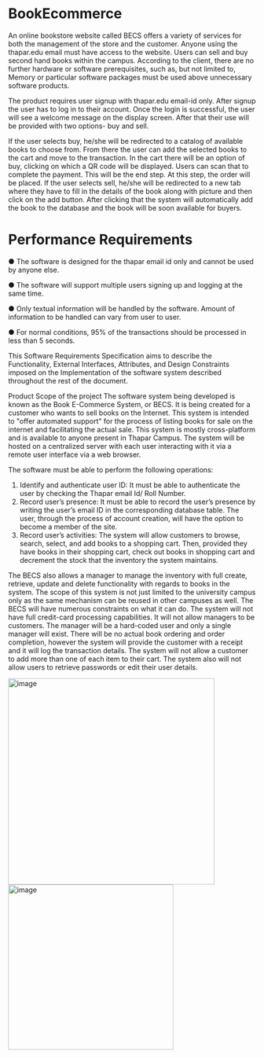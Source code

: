 # BookEcommerce
An online bookstore website called BECS offers a variety of services for both the management of the store and the customer. Anyone using the thapar.edu email must have access to the website.
Users can sell and buy second hand books within the campus. According to the client, there are no further hardware or software prerequisites, such as, but not limited to, Memory or particular software packages must be used above unnecessary software products.

The product requires user signup with thapar.edu email-id only. After signup the user has to log in to their account. Once the login is successful, the user will see a welcome message on the display screen. After that their use will be provided with two options- buy and sell.

If the user selects buy, he/she will be redirected to a catalog of available books to choose from. From there the user can add the selected books to the cart and move to the transaction. In the cart there will be an option of buy, clicking on which a QR code will be displayed. Users can scan that to complete the payment. This will be the end step. At this step, the order will be placed. If the user selects sell, he/she will be redirected to a new tab where they have to fill in the details of the book along with picture and then click on the add button. After clicking that the system will automatically add the book to the database and the book will be soon available for buyers.



# Performance Requirements
●	The software is designed for the thapar email id only and cannot be used by anyone else.

●	The software will support multiple users signing up and logging at the same time.

●	Only textual information will be handled by the software. Amount of information to be handled can vary from user to user.

●		For normal conditions, 95% of the transactions should be processed in less than 5 seconds.

This Software Requirements Specification aims to describe the Functionality, External Interfaces, Attributes, and Design Constraints imposed on the Implementation of the software system described throughout the rest of the document.


Product Scope of the project
The software system being developed is known as the Book E-Commerce System, or BECS. It is being created for a customer who wants to sell books on the Internet. This system is intended to "offer automated support" for the process of listing books for sale on the internet and facilitating the actual sale. This system is mostly cross-platform and is available to anyone present in Thapar Campus. The system will be hosted on a centralized server with each user interacting with it via a remote user interface via a web browser.

The software must be able to perform the following operations:


1.	Identify and authenticate user ID: It must be able to authenticate the user by checking the Thapar email Id/ Roll Number.
2.	Record user’s presence: It must be able to record the user’s presence by writing the user’s email ID in the corresponding database table. The user, through the process of account creation, will have the option to become a member of the site.
3.	Record user’s activities: The system will allow customers to browse, search, select, and add books to a shopping cart. Then, provided they have books in their shopping cart, check
out books in shopping cart and decrement the stock that the inventory the system maintains.

The BECS also allows a manager to manage the inventory with full create, retrieve, update and delete functionality with regards to books in the system. The scope of this system is not just limited to the university
campus only as the same mechanism can be reused in other campuses as well. The BECS will have numerous constraints on what it can do. The system will not have full credit-card processing capabilities. It will not allow managers to be customers. The manager will be a hard-coded user and only a single manager will exist. There will be no actual book ordering and order completion, however the system will provide the customer with a receipt and it will log the transaction details. The system will not allow a customer to add more than one of each item to their cart. The system also will not allow users to retrieve passwords or edit their user details.



<img width="420" alt="image" src="https://github.com/meharr02/BookEcommerce/assets/138808971/c2338e09-78bd-446d-b709-37d9a9d4345a">
<img width="336" alt="image" src="https://github.com/meharr02/BookEcommerce/assets/138808971/4a812683-b629-410a-b262-6f0030671898">
